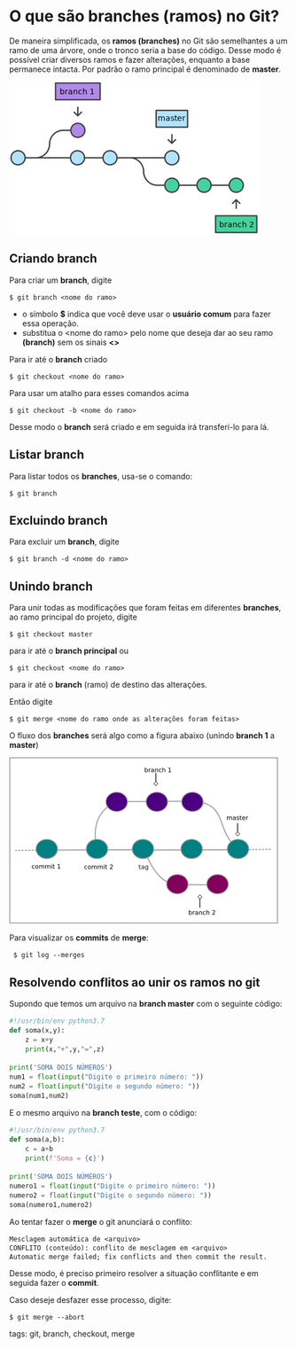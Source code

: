 # O que são branches (ramos) no Git?

De maneira simplificada, os **ramos (branches)** no Git são semelhantes a um ramo de uma árvore, onde o tronco seria a base do código. Desse modo é possível criar diversos ramos e fazer alterações, enquanto a base permanece intacta. Por padrão o ramo principal é denominado de **master**.

![ramos no git](img/p0012-0.png)

## Criando branch

Para criar um **branch**, digite

```
$ git branch <nome do ramo>
```

- o símbolo **$** indica que você deve usar o **usuário comum** para fazer essa operação.
- substitua o \<nome do ramo> pelo nome que deseja dar ao seu ramo **(branch)** sem os sinais **<>**

Para ir até o **branch** criado

```
$ git checkout <nome do ramo>
```

Para usar um atalho para esses comandos acima

```
$ git checkout -b <nome do ramo>
```

Desse modo o **branch** será criado e em seguida irá transferi-lo para lá.

## Listar branch

Para listar todos os **branches**, usa-se o comando:

```
$ git branch
```

## Excluindo branch

Para excluir um **branch**, digite

```
$ git branch -d <nome do ramo>
```

## Unindo branch

Para unir todas as modificações que foram feitas em diferentes **branches**, ao ramo principal do projeto, digite

```
$ git checkout master
```

para ir até o **branch principal** ou

```
$ git checkout <nome do ramo>
```

para ir até o **branch** (ramo) de destino das alterações.

Então digite

```
$ git merge <nome do ramo onde as alterações foram feitas>
```

O fluxo dos **branches** será algo como a figura abaixo (unindo **branch 1** a **master**)

![merge](img/p0012-1.png)

Para visualizar os **commits** de **merge**:

```
 $ git log --merges 
```

## Resolvendo conflitos ao unir os ramos no git

Supondo que temos um arquivo na **branch master** com o seguinte código:

```py
#!/usr/bin/env python3.7
def soma(x,y):
    z = x+y
    print(x,"+",y,"=",z)

print('SOMA DOIS NÚMEROS')
num1 = float(input("Digite o primeiro número: "))
num2 = float(input("Digite o segundo número: "))
soma(num1,num2)
```

E o mesmo arquivo na **branch teste**, com o código:

```py
#!/usr/bin/env python3.7
def soma(a,b):
    c = a+b
    print(f'Soma = {c}')

print('SOMA DOIS NÚMEROS')
numero1 = float(input("Digite o primeiro número: "))
numero2 = float(input("Digite o segundo número: "))
soma(numero1,numero2)
```

Ao tentar fazer o **merge** o git anunciará o conflito:

```
Mesclagem automática de <arquivo>
CONFLITO (conteúdo): conflito de mesclagem em <arquivo>
Automatic merge failed; fix conflicts and then commit the result.
```

Desse modo, é preciso primeiro resolver a situação conflitante e em seguida fazer o **commit**.

Caso deseje desfazer esse processo, digite:

```
$ git merge --abort
```

tags: git, branch, checkout, merge
